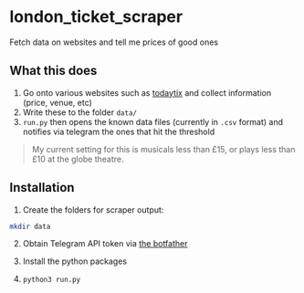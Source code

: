 # london_ticket_scraper
Fetch data on websites and tell me prices of good ones


## What this does
1. Go onto various websites such as [todaytix](https://www.todaytix.com) and collect information (price, venue, etc)
2. Write these to the folder `data/`
3. `run.py` then opens the known data files (currently in `.csv` format) and notifies via telegram the ones that hit the threshold 

> My current setting for this is musicals less than £15, or plays less than £10 at the globe theatre. 

## Installation 
1. Create the folders for scraper output:

```bash
mkdir data
```

2. Obtain Telegram API token via [the botfather](https://core.telegram.org/bots)

3. Install the python packages

4. `python3 run.py`